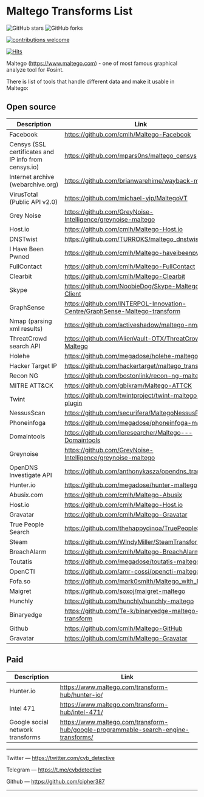 <h1>Maltego Transforms List</h1>


<div>
<img alt="GitHub stars" src="https://img.shields.io/github/stars/cipher387/maltego-transforms-list">
<img alt="GitHub forks" src="https://img.shields.io/github/forks/cipher387/maltego-transforms-list">

[![contributions welcome](https://img.shields.io/badge/contributions-welcome-brightgreen.svg?style=flat)](https://github.com/dwyl/esta/issues)
    <p align="center">

[![Hits](https://hits.seeyoufarm.com/api/count/incr/badge.svg?url=https%3A%2F%2Fgithub.com%2Fcipher387%2Fmaltego-transforms-list%2F&count_bg=%2379C83D&title_bg=%23555555&icon=&icon_color=%23E7E7E7&title=hits&edge_flat=false)](https://hits.seeyoufarm.com)

</div>

Maltego (https://www.maltego.com) - one of most famous graphical analyze tool for #osint.

There is list of tools that handle different data and make it usable in Maltego:


<h2>Open source</h2>


|   Description    |          Link           |
|------------------|-------------------------|
|Facebook |https://github.com/cmlh/Maltego-Facebook |
|Censys (SSL certificates and IP info from censys.io) | https://github.com/mpars0ns/maltego_censys |
|Internet archive (webarchive.org) | https://github.com/brianwarehime/wayback-maltego |
|VirusTotal (Public API v2.0) | https://github.com/michael-yip/MaltegoVT |
|Grey Noise | https://github.com/GreyNoise-Intelligence/greynoise-maltego  |
|Host.io | https://github.com/cmlh/Maltego-Host.io  |
|DNSTwist | https://github.com/TURROKS/maltego_dnstwist  |
|I Have Been Pwned | https://github.com/cmlh/Maltego-haveibeenpwned |
|FullContact | https://github.com/cmlh/Maltego-FullContact |
|Clearbit | https://github.com/cmlh/Maltego-Clearbit |
|Skype | https://github.com/NoobieDog/Skype-Maltego-Client |
|GraphSense |https://github.com/INTERPOL-Innovation-Centre/GraphSense-Maltego-transform  |
|Nmap (parsing xml results) | https://github.com/activeshadow/maltego-nmap |
|ThreatCrowd search API | https://github.com/AlienVault-OTX/ThreatCrowd-Maltego |
|Holehe | https://github.com/megadose/holehe-maltego |
|Hacker Target IP | https://github.com/hackertarget/maltego_transforms |
|Recon NG | https://github.com/bostonlink/recon-ng-maltego |
|MITRE ATT&CK | https://github.com/gbikram/Maltego-ATTCK |
|Twint | https://github.com/twintproject/twint-maltego-plugin |
|NessusScan | https://github.com/securifera/MaltegoNessusParser |
|Phoneinfoga | https://github.com/megadose/phoneinfoga-maltego |
|Domaintools | https://github.com/leresearcher/Maltego---Domaintools |
|Greynoise | https://github.com/GreyNoise-Intelligence/greynoise-maltego |
|OpenDNS Investigate API | https://github.com/anthonykasza/opendns_transform |
|Hunter.io | https://github.com/megadose/hunter-maltego |
|Abusix.com | https://github.com/cmlh/Maltego-Abusix |
|Host.io | https://github.com/cmlh/Maltego-Host.io |
|Gravatar | https://github.com/cmlh/Maltego-Gravatar |
|True People Search | https://github.com/thehappydinoa/TruePeopleSearch |
|Steam | https://github.com/WlndyMiller/SteamTransforms |
|BreachAlarm | https://github.com/cmlh/Maltego-BreachAlarm |
|Toutatis | https://github.com/megadose/toutatis-maltego |
|OpenCTI | https://github.com/amr-cossi/opencti-maltego |
|Fofa.so | https://github.com/mark0smith/Maltego_with_Fofa |
|Maigret | https://github.com/soxoj/maigret-maltego |
|Hunchly | https://github.com/hunchly/hunchly-maltego |
|Binaryedge | https://github.com/Te-k/binaryedge-maltego-local-transform |
|Github | https://github.com/cmlh/Maltego-GitHub | 
|Gravatar | https://github.com/cmlh/Maltego-Gravatar | 



<h2>Paid</h2>


|   Description    |          Link           |
|------------------|-------------------------|
|Hunter.io | https://www.maltego.com/transform-hub/hunter-io/ |
|Intel 471 | https://www.maltego.com/transform-hub/intel-471/ |
|Google social network transforms | https://www.maltego.com/transform-hub/google-programmable-search-engine-transforms/|

<hr>

Twitter — https://twitter.com/cyb_detective

Telegram — https://t.me/cybdetective

Github — https://github.com/cipher387

<hr>

